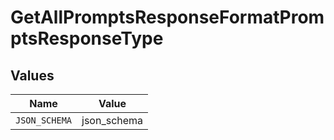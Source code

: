 # GetAllPromptsResponseFormatPromptsResponseType


## Values

| Name          | Value         |
| ------------- | ------------- |
| `JSON_SCHEMA` | json_schema   |